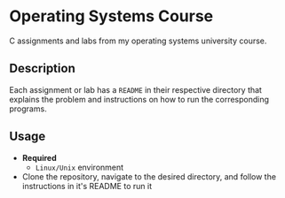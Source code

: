 # Operating Systems Course
C assignments and labs from my operating systems university course.
## Description 
Each assignment or lab has a `README` in their respective directory that explains the problem and instructions on how to run the corresponding programs. 
## Usage
- **Required**
    - `Linux/Unix` environment
- Clone the repository, navigate to the desired directory, and follow the instructions in it's README to run it
